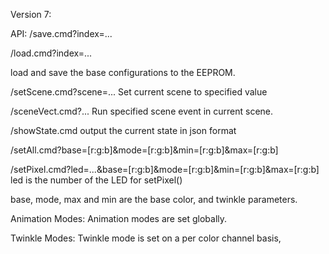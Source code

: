 
Version 7:

API:
/save.cmd?index=...

/load.cmd?index=...

load and save the base configurations to the EEPROM. 

/setScene.cmd?scene=...
Set current scene to specified value

/sceneVect.cmd?...
Run specified scene event in current scene. 

/showState.cmd
output the current state in json format

/setAll.cmd?base=[r:g:b]&mode=[r:g:b]&min=[r:g:b]&max=[r:g:b]

/setPixel.cmd?led=...&base=[r:g:b]&mode=[r:g:b]&min=[r:g:b]&max=[r:g:b]
led is the number of the LED for setPixel()

base, mode, max and min are the base color, and twinkle parameters. 


Animation Modes:
Animation modes are set globally. 

Twinkle Modes:
Twinkle mode is set on a per color channel basis, 




